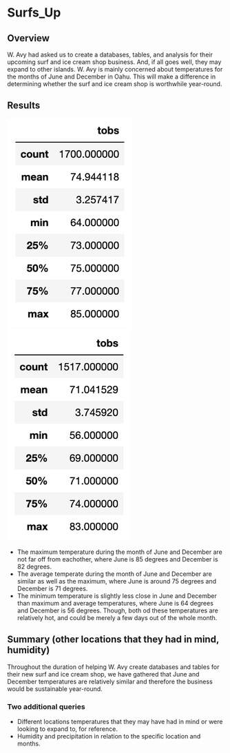 # Surfs_Up

## Overview
W. Avy had asked us to create a databases, tables, and analysis for their upcoming surf and ice cream shop business. And, if all goes well, they may expand to other islands. W. Avy is mainly concerned about temperatures for the months of June and December in Oahu. This will make a difference in determining whether the surf and ice cream shop is worthwhile year-round.

## Results
![June temperature table](https://github.com/Kisdigimonde/Surfs_Up/blob/main/June.png)
![December temperature table](https://github.com/Kisdigimonde/Surfs_Up/blob/main/Decemeber.png)
- The maximum temperature during the month of June and December are not far off from eachother, where June is 85 degrees and December is 82 degrees.
- The average temperate during the month of June and December are similar as well as the maximum, where June is around 75 degrees and December is 71 degrees.
- The minimum temperature is slightly less close in June and December than maximum and average temperatures, where June is 64 degrees and December is 56 degrees. Though, both od these temperatures are relatively hot, and could be merely a few days out of the whole month. 

## Summary (other locations that they had in mind, humidity)
Throughout the duration of helping W. Avy create databases and tables for their new surf and ice cream shop, we have gathered that June and December temperatures are relatively similar and therefore the business would be sustainable year-round.
### Two additional queries
- Different locations temperatures that they may have had in mind or were looking to expand to, for reference.
- Humidity and precipitation in relation to the specific location and months.
